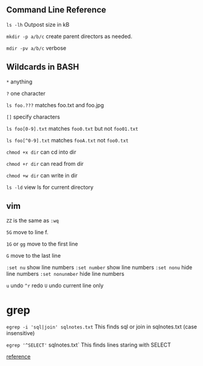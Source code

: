 ## Command Line Reference

`ls -lh` Outpost size in kB

`mkdir -p a/b/c` create parent directors as needed.

`mdir -pv a/b/c` verbose

## Wildcards in BASH

`*` anything

`?` one character

`ls foo.???` matches foo.txt and foo.jpg

`[]` specify characters

`ls foo[0-9].txt`  matches `foo0.txt` but not `foo01.txt`

`ls foo[^0-9].txt` matches `fooA.txt` not `foo0.txt`

`chmod +x dir` can cd into dir

`chmod +r dir` can read from dir

`chmod +w dir` can write in dir

`ls -ld` view ls for current directory

## vim

`ZZ` is the same as `:wq`

`5G` move to line f.

`1G` or `gg` move to the first line

`G` move to the last line

`:set nu` show line numbers
`:set number` show line numbers
`:set nonu` hide line numbers
`:set nonunmber` hide line numbers

`u` undo
`^r` redo
`U` undo current line only


# grep

`egrep -i 'sql|join' sqlnotes.txt` This finds sql or join in sqlnotes.txt (case insensitive)

`egrep '^SELECT'` sqlnotes.txt` This finds lines staring with SELECT


[reference](https://ryanstutorials.net/linuxtutorial)
